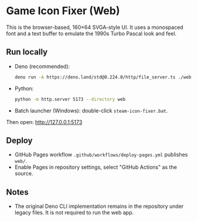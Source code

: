 # Game Icon Fixer (Web)

This is the browser-based, 160×64 SVGA-style UI. It uses a monospaced font and a text buffer to emulate the 1990s Turbo Pascal look and feel.

## Run locally

- Deno (recommended):
  ```bash
  deno run -A https://deno.land/std@0.224.0/http/file_server.ts ./web --port 5173 --cors
  ```
- Python:
  ```bash
  python -m http.server 5173 --directory web
  ```
- Batch launcher (Windows): double-click `steam-icon-fixer.bat`.

Then open: http://127.0.0.1:5173

## Deploy

- GitHub Pages workflow `.github/workflows/deploy-pages.yml` publishes `web/`.
- Enable Pages in repository settings, select "GitHub Actions" as the source.

## Notes

- The original Deno CLI implementation remains in the repository under legacy files. It is not required to run the web app.
